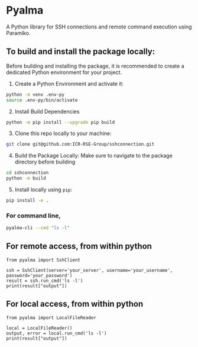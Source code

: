 # Pyalma

A Python library for SSH connections and remote command execution using Paramiko.

## To build and install the package locally:
Before building and installing the package, it is recommended to create a dedicated Python environment for your project.
1. Create a Python Environment and activate it:
```bash
python -m venv .env-py
source .env-py/bin/activate
```

2. Install Build Dependencies
```bash
python -m pip install --upgrade pip build
```

3. Clone this repo locally to your machine:
```bash
git clone git@github.com:ICR-RSE-Group/sshconnection.git
```
4. Build the Package Locally:
Make sure to navigate to the package directory before building
```bash
cd sshconnection
python -m build
```
5. Install locally using `pip`:
```bash
pip install -e .
```

### For command line,
```bash
pyalma-cli --cmd "ls -l"
```
## For remote access, from within python
```
from pyalma import SshClient

ssh = SshClient(server='your_server', username='your_username', password='your_password')
result = ssh.run_cmd('ls -l')
print(result["output"])
```

## For local access, from within python
```
from pyalma import LocalFileReader

local = LocalFileReader()
output, error = local.run_cmd('ls -l')
print(result["output"])
```

